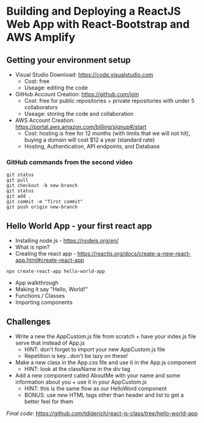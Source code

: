 # Building and Deploying a ReactJS Web App with React-Bootstrap and AWS Amplify

## Getting your environment setup
- Visual Studio Download: https://code.visualstudio.com
    - Cost: free
    - Useage: editing the code 
- GitHub Account Creation: https://github.com/join
    - Cost: free for public repositories + private repositories with under 5 collaborators 
    - Useage: storing the code and collaboration
- AWS Account Creation: https://portal.aws.amazon.com/billing/signup#/start
    - Cost: hosting is free for 12 months (with limits that we will not hit), buying a domain will cost $12 a year (standard rate)
    - Hosting, Authentication, API endpoints, and Database 

### GitHub commands from the second video 
```console    
git status
git pull
git checkout -b new-branch
git status
git add .
git commit -m "first commit"
git push origin new-branch
```

## Hello World App - your first react app
- Installing node.js - https://nodejs.org/en/
- What is npm? 
- Creating the react app - https://reactjs.org/docs/create-a-new-react-app.html#create-react-app
```console    
npx create-react-app hello-world-app
```
- App walkthrough
- Making it say "Hello, World!"
- Functions / Classes
- Importing components

## Challenges
- Write a new the AppCustom.js file from scratch + have your index.js file serve that instead of App.js
    - HINT: don't forget to import your new AppCustom.js file
    - Repetition is key...don't be lazy on these!
- Make a new class in the App.css file and use it in the App.js component
    - HINT: look at the className in the div tag
- Add a new component called AboutMe with your name and some information about you + use it in your AppCustom.js
    - HINT: this is the same flow as our HelloWord component
    - BONUS: use new HTML tags other than header and list to get a better feel for them

_Final code:_ https://github.com/tdiderich/react-js-class/tree/hello-world-app
